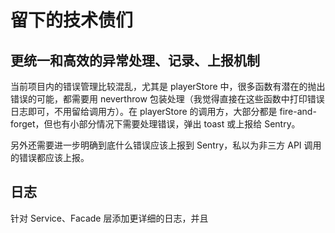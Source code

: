 # 留下的技术债们

## 更统一和高效的异常处理、记录、上报机制

当前项目内的错误管理比较混乱，尤其是 playerStore 中，很多函数有潜在的抛出错误的可能，都需要用 neverthrow 包装处理（我觉得直接在这些函数中打印错误日志即可，不用留给调用方）。在 playerStore 的调用方，大部分都是 fire-and-forget，但也有小部分情况下需要处理错误，弹出 toast 或上报给 Sentry。

另外还需要进一步明确到底什么错误应该上报到 Sentry，私以为非三方 API 调用的错误都应该上报。

## 日志

针对 Service、Facade 层添加更详细的日志，并且
